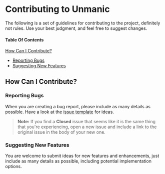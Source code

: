 # Contributing to Unmanic

The following is a set of guidelines for contributing to the project,
definitely not rules. Use your best judgment, and feel free to suggest changes.

#### Table Of Contents

[How Can I Contribute?](#how-can-i-contribute)
  * [Reporting Bugs](#reporting-bugs)
  * [Suggesting New Features](#suggesting-new-features)

## How Can I Contribute?

### Reporting Bugs

When you are creating a bug report, please include as many details as
possible. Have a look at the [issue template](ISSUE_TEMPLATE.md) for ideas.

> **Note:** If you find a **Closed** issue that seems like it is the same thing
> that you're experiencing, open a new issue and include a link to the original
> issue in the body of your new one.


### Suggesting New Features

You are welcome to submit ideas for new features and enhancements, just include
as many details as possible, including potential implementation options.
